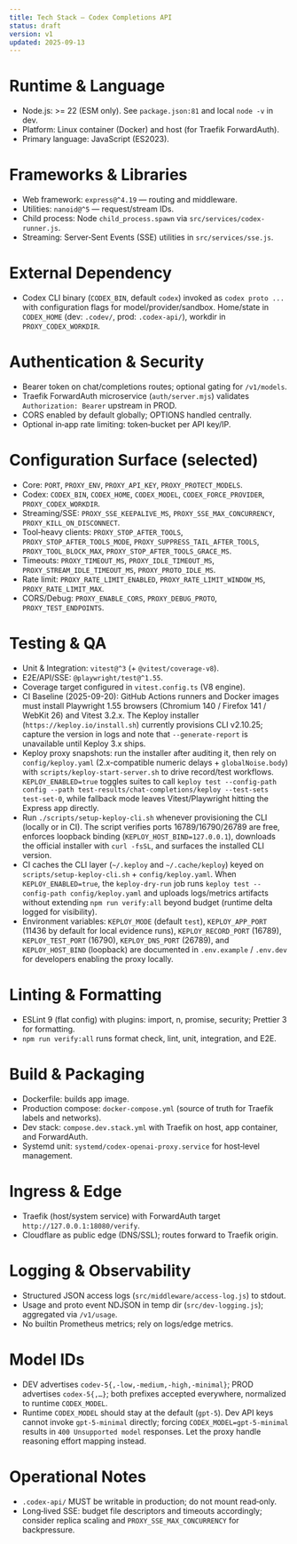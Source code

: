 ```yaml
---
title: Tech Stack — Codex Completions API
status: draft
version: v1
updated: 2025-09-13
---
```


# Runtime & Language

- Node.js: >= 22 (ESM only). See `package.json:81` and local `node -v` in dev.
- Platform: Linux container (Docker) and host (for Traefik ForwardAuth).
- Primary language: JavaScript (ES2023).

# Frameworks & Libraries

- Web framework: `express@^4.19` — routing and middleware.
- Utilities: `nanoid@^5` — request/stream IDs.
- Child process: Node `child_process.spawn` via `src/services/codex-runner.js`.
- Streaming: Server‑Sent Events (SSE) utilities in `src/services/sse.js`.

# External Dependency

- Codex CLI binary (`CODEX_BIN`, default `codex`) invoked as `codex proto ...` with configuration flags for model/provider/sandbox. Home/state in `CODEX_HOME` (dev: `.codev/`, prod: `.codex-api/`), workdir in `PROXY_CODEX_WORKDIR`.

# Authentication & Security

- Bearer token on chat/completions routes; optional gating for `/v1/models`.
- Traefik ForwardAuth microservice (`auth/server.mjs`) validates `Authorization: Bearer` upstream in PROD.
- CORS enabled by default globally; OPTIONS handled centrally.
- Optional in‑app rate limiting: token‑bucket per API key/IP.

# Configuration Surface (selected)

- Core: `PORT`, `PROXY_ENV`, `PROXY_API_KEY`, `PROXY_PROTECT_MODELS`.
- Codex: `CODEX_BIN`, `CODEX_HOME`, `CODEX_MODEL`, `CODEX_FORCE_PROVIDER`, `PROXY_CODEX_WORKDIR`.
- Streaming/SSE: `PROXY_SSE_KEEPALIVE_MS`, `PROXY_SSE_MAX_CONCURRENCY`, `PROXY_KILL_ON_DISCONNECT`.
- Tool‑heavy clients: `PROXY_STOP_AFTER_TOOLS`, `PROXY_STOP_AFTER_TOOLS_MODE`, `PROXY_SUPPRESS_TAIL_AFTER_TOOLS`, `PROXY_TOOL_BLOCK_MAX`, `PROXY_STOP_AFTER_TOOLS_GRACE_MS`.
- Timeouts: `PROXY_TIMEOUT_MS`, `PROXY_IDLE_TIMEOUT_MS`, `PROXY_STREAM_IDLE_TIMEOUT_MS`, `PROXY_PROTO_IDLE_MS`.
- Rate limit: `PROXY_RATE_LIMIT_ENABLED`, `PROXY_RATE_LIMIT_WINDOW_MS`, `PROXY_RATE_LIMIT_MAX`.
- CORS/Debug: `PROXY_ENABLE_CORS`, `PROXY_DEBUG_PROTO`, `PROXY_TEST_ENDPOINTS`.

# Testing & QA

- Unit & Integration: `vitest@^3` (+ `@vitest/coverage-v8`).
- E2E/API/SSE: `@playwright/test@^1.55`.
- Coverage target configured in `vitest.config.ts` (V8 engine).
- CI Baseline (2025-09-20): GitHub Actions runners and Docker images must install Playwright 1.55 browsers (Chromium 140 / Firefox 141 / WebKit 26) and Vitest 3.2.x. The Keploy installer (`https://keploy.io/install.sh`) currently provisions CLI v2.10.25; capture the version in logs and note that `--generate-report` is unavailable until Keploy 3.x ships.
- Keploy proxy snapshots: run the installer after auditing it, then rely on `config/keploy.yaml` (2.x-compatible numeric delays + `globalNoise.body`) with `scripts/keploy-start-server.sh` to drive record/test workflows. `KEPLOY_ENABLED=true` toggles suites to call `keploy test --config-path config --path test-results/chat-completions/keploy --test-sets test-set-0`, while fallback mode leaves Vitest/Playwright hitting the Express app directly.
- Run `./scripts/setup-keploy-cli.sh` whenever provisioning the CLI (locally or in CI). The script verifies ports 16789/16790/26789 are free, enforces loopback binding (`KEPLOY_HOST_BIND=127.0.0.1`), downloads the official installer with `curl -fsSL`, and surfaces the installed CLI version.
- CI caches the CLI layer (`~/.keploy` and `~/.cache/keploy`) keyed on `scripts/setup-keploy-cli.sh` + `config/keploy.yaml`. When `KEPLOY_ENABLED=true`, the `keploy-dry-run` job runs `keploy test --config-path config/keploy.yaml` and uploads logs/metrics artifacts without extending `npm run verify:all` beyond budget (runtime delta logged for visibility).
- Environment variables: `KEPLOY_MODE` (default `test`), `KEPLOY_APP_PORT` (11436 by default for local evidence runs), `KEPLOY_RECORD_PORT` (16789), `KEPLOY_TEST_PORT` (16790), `KEPLOY_DNS_PORT` (26789), and `KEPLOY_HOST_BIND` (loopback) are documented in `.env.example` / `.env.dev` for developers enabling the proxy locally.

# Linting & Formatting

- ESLint 9 (flat config) with plugins: import, n, promise, security; Prettier 3 for formatting.
- `npm run verify:all` runs format check, lint, unit, integration, and E2E.

# Build & Packaging

- Dockerfile: builds app image.
- Production compose: `docker-compose.yml` (source of truth for Traefik labels and networks).
- Dev stack: `compose.dev.stack.yml` with Traefik on host, app container, and ForwardAuth.
- Systemd unit: `systemd/codex-openai-proxy.service` for host‑level management.

# Ingress & Edge

- Traefik (host/system service) with ForwardAuth target `http://127.0.0.1:18080/verify`.
- Cloudflare as public edge (DNS/SSL); routes forward to Traefik origin.

# Logging & Observability

- Structured JSON access logs (`src/middleware/access-log.js`) to stdout.
- Usage and proto event NDJSON in temp dir (`src/dev-logging.js`); aggregated via `/v1/usage`.
- No builtin Prometheus metrics; rely on logs/edge metrics.

# Model IDs

- DEV advertises `codev-5{,-low,-medium,-high,-minimal}`; PROD advertises `codex-5{,…}`; both prefixes accepted everywhere, normalized to runtime `CODEX_MODEL`.
- Runtime `CODEX_MODEL` should stay at the default (`gpt-5`). Dev API keys cannot invoke `gpt-5-minimal`
  directly; forcing `CODEX_MODEL=gpt-5-minimal` results in `400 Unsupported model` responses. Let the
  proxy handle reasoning effort mapping instead.

# Operational Notes

- `.codex-api/` MUST be writable in production; do not mount read‑only.
- Long‑lived SSE: budget file descriptors and timeouts accordingly; consider replica scaling and `PROXY_SSE_MAX_CONCURRENCY` for backpressure.
